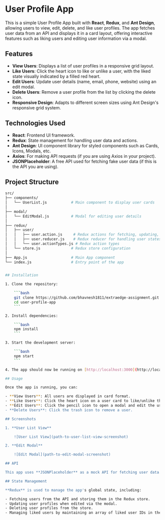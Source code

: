 # User Profile App

This is a simple User Profile App built with **React**, **Redux**, and **Ant Design**, allowing users to view, edit, delete, and like user profiles. The app fetches user data from an API and displays it in a card layout, offering interactive features such as liking users and editing user information via a modal.

## Features

- **View Users**: Displays a list of user profiles in a responsive grid layout.
- **Like Users**: Click the heart icon to like or unlike a user, with the liked state visually indicated by a filled red heart.
- **Edit Users**: Update user details (name, email, phone, website) using an edit modal.
- **Delete Users**: Remove a user profile from the list by clicking the delete icon.
- **Responsive Design**: Adapts to different screen sizes using Ant Design's responsive grid system.

## Technologies Used

- **React**: Frontend UI framework.
- **Redux**: State management for handling user data and actions.
- **Ant Design**: UI component library for styled components such as Cards, Icons, Modals, etc.
- **Axios**: For making API requests (if you are using Axios in your project).
- **JSONPlaceholder**: A free API used for fetching fake user data (if this is the API you are using).

## Project Structure

```bash
src/
├── components/
│   └── UserList.js           # Main component to display user cards
│
├── modal/
│   └── EditModal.js          # Modal for editing user details
│
├── redux/
│   ├── user/
│   │   ├── user.action.js     # Redux actions for fetching, updating, and deleting users
│   │   ├── user.reducer.js    # Redux reducer for handling user states
│   │   └── user.actionTypes.js # Redux action types
│   └── store.js              # Redux store configuration
│
├── App.js                    # Main App component
└── index.js                  # Entry point of the app


## Installation

1. Clone the repository:

    ```bash
    git clone https://github.com/bhavnesh1811/extraedge-assignment.git
    cd user-profile-app
    ```

2. Install dependencies:

    ```bash
    npm install
    ```

3. Start the development server:

    ```bash
    npm start
    ```

4. The app should now be running on [http://localhost:3000](http://localhost:3000).

## Usage

Once the app is running, you can:

- **View Users**: All users are displayed in card format.
- **Like Users**: Click the heart icon on a user card to like/unlike them. The heart will turn red when a user is liked.
- **Edit Users**: Click the pencil icon to open a modal and edit the user's details. After saving, the updated details will reflect on the user card.
- **Delete Users**: Click the trash icon to remove a user.

## Screenshots

1. **User List View**

    ![User List View](path-to-user-list-view-screenshot)

2. **Edit Modal**

    ![Edit Modal](path-to-edit-modal-screenshot)

## API

This app uses **JSONPlaceholder** as a mock API for fetching user data. The user data is loaded upon component mounting using Redux actions.

## State Management

**Redux** is used to manage the app's global state, including:

- Fetching users from the API and storing them in the Redux store.
- Updating user profiles when edited via the modal.
- Deleting user profiles from the store.
- Managing liked users by maintaining an array of liked user IDs in the local state.


